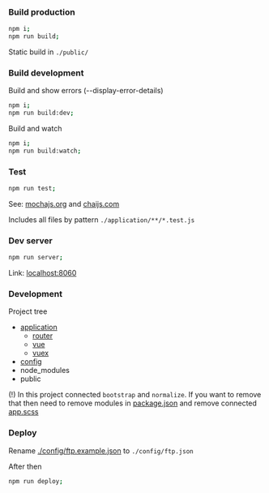 ### Build production

``` bash
npm i;
npm run build;
```

Static build in `./public/`

### Build development

Build and show errors (--display-error-details)

``` bash
npm i;
npm run build:dev;
```

Build and watch

``` bash
npm i;
npm run build:watch;
```


### Test

``` bash
npm run test;
```

See: 
[mochajs.org](https://mochajs.org/)
and
[chaijs.com](http://chaijs.com/)

Includes all files by pattern `./application/**/*.test.js`

### Dev server

``` bash
npm run server;
```

Link: [localhost:8060](http://localhost:8060/)

### Development

Project tree

 * [application](./application)
   * [router](./application/router)
   * [vue](./application/vue)
   * [vuex](./application/vuex)
 * [config](./config)
 * node_modules
 * public

(!) In this project connected `bootstrap` and `normalize`. 
If you want to remove that then need to remove modules
 in [package.json](./package.json) and remove connected [app.scss](./application/vue/app.scss)  


### Deploy
Rename [./config/ftp.example.json](./config/ftp.example.json) to `./config/ftp.json` 

After then
``` bash
npm run deploy;
```
